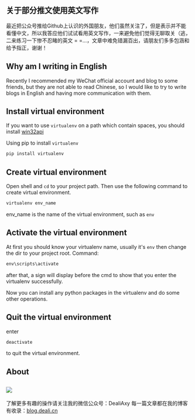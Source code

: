 ## 关于部分推文使用英文写作
最近把公众号推给Github上认识的外国朋友，他们虽然关注了，但是表示并不能看懂中文，所以我答应他们试试看用英文写作，一来避免他们觉得无聊取关（逃，二来练习一下惨不忍睹的英文 = =...，文章中难免错漏百出，请朋友们多多包涵和给予指正，谢谢！

## Why am I writing in English
Recently I recommended my WeChat official account and blog to some friends, but they are not able to read Chinese, so I would like to try to write blogs in English and having more communication with them.

## Install virtual environment
If you want to use `virtualenv` on a path which contain spaces, you should install [win32api](http://sourceforge.net/projects/pywin32/)

Using pip to install `virtualenv`
```python
pip install virtualenv
```

## Create virtual environment
Open shell and `cd` to your project path.
Then use the following command to create virtual environment.
```python
virtualenv env_name
```
env_name is the name of the virtual environment, such as `env`

## Activate the virtual environment
At first you should know your virtualenv name, usually it's `env`
then change the dir to your project root.
Command:
```python
env\scripts\activate
```
after that, a <env> sign will display before the cmd to show that you enter the virtualenv successfully.

Now you can install any python packages in the virtualenv and do some other operations.

## Quit the virtual environment
enter
```python
deactivate
```
to quit the virtual environment.


## About
![](https://upload-images.jianshu.io/upload_images/8869373-901590e019f6f85b.png?imageMogr2/auto-orient/strip%7CimageView2/2/w/1240)
---------------
了解更多有趣的操作请关注我的微信公众号：DealiAxy
每一篇文章都在我的博客有收录：[blog.deali.cn](http://blog.deali.cn)